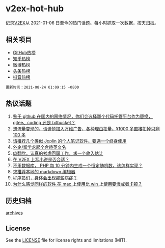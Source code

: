 # v2ex-hot-hub

 记录[V2EX](https://www.v2ex.com/)从 2021-01-06 日至今的热门话题。每小时抓取一次数据，按天[归档](archives)。
 
 ## 相关项目

- [GitHub热榜](https://github.com/snaildev/github-hot-hub)
- [知乎热榜](https://github.com/snaildev/zhihu-hot-hub)
- [微博热榜](https://github.com/snaildev/weibo-hot-hub)
- [头条热榜](https://github.com/snaildev/toutiao-hot-hub)
- [抖音热榜](https://github.com/snaildev/douyin-hot-hub)


 `更新时间：2021-08-24 01:09:15 +0800`

## 热议话题

1. [鉴于 github 在国内的网络情况，你们会选择哪个代码托管平台作为替换， gitee、coding 还是 bitbucket？](https://www.v2ex.com/t/797399)
1. [想流量变现的，请谨慎加入万维广告，各种理由扣量，¥1000 多直接扣掉只剩 100 多](https://www.v2ex.com/t/797391)
1. [请推荐几个类似 Joplin 的个人笔记软件，要选一个终身使用](https://www.v2ex.com/t/797372)
1. [外企/留学求起个合适英文名](https://www.v2ex.com/t/797368)
1. [肉翻党，认真的考虑回国工作，求一个收入估计](https://www.v2ex.com/t/797548)
1. [在 V2EX 上写小说是否合适？](https://www.v2ex.com/t/797396)
1. [不用数据库， PHP 每 10 分钟内生成一个恒定随机数，该怎样实现？](https://www.v2ex.com/t/797408)
1. [求推荐本地的 markdown 编辑器](https://www.v2ex.com/t/797452)
1. [程序员们，身体会出现那些病症？](https://www.v2ex.com/t/797397)
1. [为什么感觉同样的软件 在 mac 上使用比 win 上使用要慢或者卡顿？](https://www.v2ex.com/t/797439)

## 历史归档

[archives](archives)

## License

See the [LICENSE](LICENSE) file for license rights and limitations (MIT).
